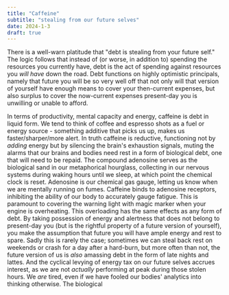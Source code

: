 ```yaml
---
title: "Caffeine"
subtitle: "stealing from our future selves"
date: 2024-1-3
draft: true
---
```

There is a well-warn platitude that "debt is stealing from your future self." The logic follows that instead of (or worse, in addition to) spending the resources you currently have, debt is the act of spending against resources you _will have_ down the road. Debt functions on highly optimistic principals, namely that future you will be so very well off that not only will that version of yourself have enough means to cover your then-current expenses, but also surplus to cover the now-current expenses present-day you is unwilling or unable to afford. 

In terms of productivity, mental capacity and energy, caffeine is debt in liquid form.    We tend to think of coffee and espresso shots as a fuel or energy source - something additive that picks us up, makes us faster/sharper/more alert. In truth caffeine is reductive, functioning not by _adding_ energy but by silencing the brain's exhaustion signals, muting the alarms that our brains and bodies need rest in a form of biological debt, one that will need to be repaid. 
The compound adenosine serves as the biological sand in our metaphorical hourglass, collecting in our nervous systems during waking hours until we sleep, at which point the chemical clock is reset. Adenosine is our chemical gas gauge, letting us know when we are mentally running on fumes. Caffeine binds to adenosine receptors, inhibiting the ability of our body to accurately gauge fatigue. This is paramount to covering the warning light with magic marker when your engine is overheating.
This overloading has the same effects as any form of debt. By taking possession of energy and alertness that does not belong to present-day you (but is the rightful property of a future version of yourself), you make the assumption that future you will have ample energy and rest to spare. Sadly this is rarely the case; sometimes we can steal back rest on weekends or crash for a day after a hard-burn, but more  often than not, the future version of us is _also_ amassing debt in the form of late nights and lattes. 
And the cyclical levying of energy tax on our future selves accrues interest, as we are not _actually_ performing at peak during those stolen hours. We _are_ tired, even if we have fooled our bodies' analytics into thinking otherwise. The biological 
<!--stackedit_data:
eyJoaXN0b3J5IjpbLTEyMTMyMTExNzIsMTI3ODYxNzM4MiwyMD
k4MzE3MDU3LC0yMDMzNTEwMjAsLTE2MTQwMzkyOTcsLTM2MTYz
NTA1MSwtMzUxMjkzMzUwXX0=
-->